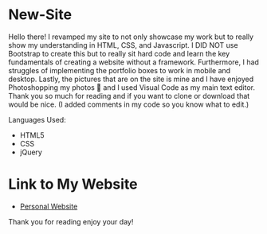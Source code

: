 # New-Site

Hello there!
I revamped my site to not only showcase my work but to really show my understanding in HTML, CSS, and Javascript. I DID NOT use Bootstrap to create this but to really sit hard code and learn the key fundamentals of creating a website without a framework.  Furthermore, I had struggles of implementing the portfolio boxes to work in mobile and desktop. Lastly, the pictures that are on the site is mine and I have enjoyed Photoshopping my photos  and I used Visual Code as my main text editor. 
Thank you so much for reading and if you want to clone or download that would be nice. (I added comments in my code so you know what to edit.) 

Languages Used:

  - HTML5
  - CSS
  - jQuery


# Link to My Website

  - [Personal Website](http://www.markjamin.com)

Thank you for reading enjoy your day!


